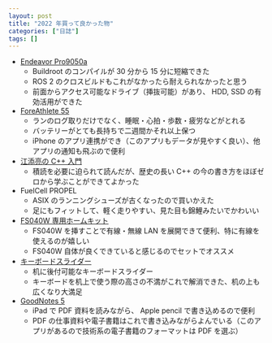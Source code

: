 ```yaml
---
layout: post
title: "2022 年買って良かった物"
categories: ["日誌"]
tags: []
---
```


- [Endeavor Pro9050a](https://shop.epson.jp/pc/desktop/pro9050a/)
  - Buildroot のコンパイルが 30 分から 15 分に短縮できた
  - ROS 2 のクロスビルドもこれがなかったら耐えられなかったと思う
  - 前面からアクセス可能なドライブ（挿抜可能）があり、 HDD, SSD の有効活用ができた
- [ForeAthlete 55](https://www.garmin.co.jp/minisite/foreathlete/foreathlete-55/)
  - ランのログ取りだけでなく、睡眠・心拍・歩数・疲労などがとれる
  - バッテリーがとても長持ちで二週間かそれ以上保つ
  - iPhone のアプリ連携ができ（このアプリもデータが見やすく良い）、他アプリの通知も飛ぶので便利
- [江添亮の C++ 入門](https://www.amazon.co.jp/dp/4048930710)
  - 積読を必要に迫られて読んだが、歴史の長い C++ の今の書き方をほぼゼロから学ぶことができてよかった
- FuelCell PROPEL
  - ASIX のランニングシューズが古くなったので買いかえた
  - 足にもフィットして、軽く走りやすい、見た目も錦鯉みたいでかわいい
- [FS040W 専用ホームキット](https://www.amazon.co.jp/dp/B08CGS6XKB/)
  - FS040W を挿すことで有線・無線 LAN を展開できて便利、特に有線を使えるのが嬉しい
  - FS040W 自体が良くできていると感じるのでセットでオススメ
- [キーボードスライダー](https://www.amazon.co.jp/dp/B0B11RZT94)
  - 机に後付可能なキーボードスライダー
  - キーボードを机上で使う際の高さの不満がこれで解消できた、机の上も広くなり大満足
- [GoodNotes 5](https://apps.apple.com/jp/app/goodnotes-5/id1444383602)
  - iPad で PDF 資料を読みながら、 Apple pencil で書き込めるので便利
  - PDF の仕事資料や電子書籍はこれで書き込みながらよんでいる（このアプリがあるので技術系の電子書籍のフォーマットは PDF を選ぶ）
